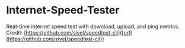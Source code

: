 # Internet-Speed-Tester
Real-time internet speed test with download, upload, and ping metrics.
Credit: [https://github.com/sivel/speedtest-cli]([url](https://github.com/sivel/speedtest-cli))
